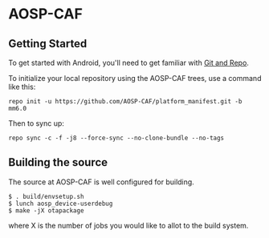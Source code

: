 AOSP-CAF
===========

Getting Started
---------------

To get started with Android, you'll need to get
familiar with [Git and Repo](http://source.android.com/source/using-repo.html).

To initialize your local repository using the AOSP-CAF trees, use a command like this:

    repo init -u https://github.com/AOSP-CAF/platform_manifest.git -b mm6.0

Then to sync up:

    repo sync -c -f -j8 --force-sync --no-clone-bundle --no-tags

Building the source
---------------

The source at AOSP-CAF is well configured for building.

    $ . build/envsetup.sh
    $ lunch aosp_device-userdebug
    $ make -jX otapackage

where X is the number of jobs you would like to allot to the build system.
